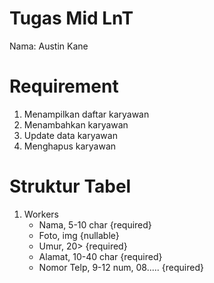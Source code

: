# Tugas Mid LnT
Nama: Austin Kane

# Requirement
1. Menampilkan daftar karyawan
2. Menambahkan karyawan
3. Update data karyawan
4. Menghapus karyawan

# Struktur Tabel
1. Workers
    - Nama, 5-10 char {required}
    - Foto, img {nullable}
    - Umur, 20> {required}
    - Alamat, 10-40 char {required}
    - Nomor Telp, 9-12 num, 08..... {required}
